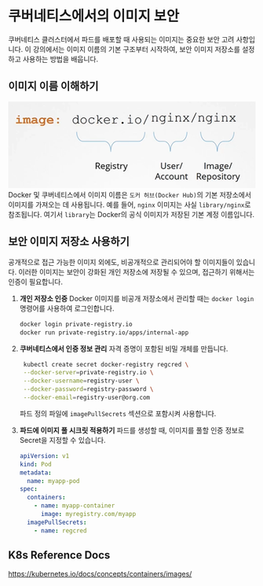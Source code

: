 # 쿠버네티스에서의 이미지 보안

쿠버네티스 클러스터에서 파드를 배포할 때 사용되는 이미지는 중요한 보안 고려 사항입니다. 이 강의에서는 이미지 이름의 기본 구조부터 시작하여, 보안 이미지 저장소를 설정하고 사용하는 방법을 배웁니다.

## 이미지 이름 이해하기

![](2024-04-14-14-14-04.png)
Docker 및 쿠버네티스에서 이미지 이름은 `도커 허브(Docker Hub)`의 기본 저장소에서 이미지를 가져오는 데 사용됩니다. 예를 들어, `nginx` 이미지는 사실 `library/nginx`로 참조됩니다. 여기서 `library`는 Docker의 공식 이미지가 저장된 기본 계정 이름입니다.

## 보안 이미지 저장소 사용하기

공개적으로 접근 가능한 이미지 외에도, 비공개적으로 관리되어야 할 이미지들이 있습니다. 이러한 이미지는 보안이 강화된 개인 저장소에 저장될 수 있으며, 접근하기 위해서는 인증이 필요합니다.

1. **개인 저장소 인증**
   Docker 이미지를 비공개 저장소에서 관리할 때는 `docker login` 명령어를 사용하여 로그인합니다.

   ```bash
   docker login private-registry.io
   docker run private-registry.io/apps/internal-app
   ```

2. **쿠버네티스에서 인증 정보 관리**
   자격 증명이 포함된 비밀 개체를 만듭니다.

   ```bash
    kubectl create secret docker-registry regcred \
    --docker-server=private-registry.io \
    --docker-username=registry-user \
    --docker-password=registry-password \
    --docker-email=registry-user@org.com
   ```

   파드 정의 파일에 `imagePullSecrets` 섹션으로 포함시켜 사용합니다.

3. **파드에 이미지 풀 시크릿 적용하기**
   파드를 생성할 때, 이미지를 풀할 인증 정보로 Secret을 지정할 수 있습니다.
   ```yaml
   apiVersion: v1
   kind: Pod
   metadata:
     name: myapp-pod
   spec:
     containers:
       - name: myapp-container
         image: myregistry.com/myapp
     imagePullSecrets:
       - name: regcred
   ```

## K8s Reference Docs

https://kubernetes.io/docs/concepts/containers/images/

